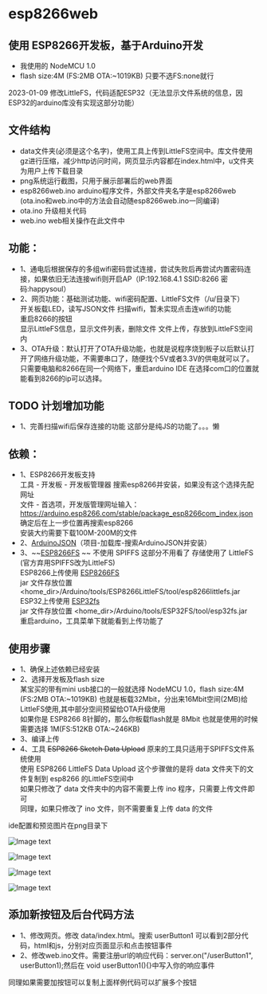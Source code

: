 # esp8266web

## 使用 ESP8266开发板，基于Arduino开发
- 我使用的 NodeMCU 1.0 
- flash size:4M (FS:2MB OTA:~1019KB) 只要不选FS:none就行

2023-01-09 修改LittleFS，代码适配ESP32（无法显示文件系统的信息，因ESP32的arduino库没有实现这部分功能）

## 文件结构
- data文件夹(必须是这个名字)，使用工具上传到LittleFS空间中。库文件使用gz进行压缩，减少http访问时间，网页显示内容都在index.html中，u文件夹为用户上传下载目录
- png系统运行截图，只用于展示部署后的web界面
- esp8266web.ino arduino程序文件，外部文件夹名字是esp8266web (ota.ino和web.ino中的方法会自动随esp8266web.ino一同编译)
- ota.ino 升级相关代码
- web.ino web相关操作在此文件中


## 功能：
- 1、通电后根据保存的多组wifi密码尝试连接，尝试失败后再尝试内置密码连接，如果依旧无法连接wifi则开启AP（IP:192.168.4.1 SSID:8266 密码:happysoul）
- 2、网页功能：基础测试功能、wifi密码配置、LittleFS文件（/u/目录下）<br>
	开关板载LED，读写JSON文件
	扫描wifi，暂未实现点击连wifi的功能<br>
	重启8266的按钮<br>
	显示LittleFS信息，显示文件列表，删除文件
	文件上传，存放到LittleFS空间内
- 3、OTA升级：默认打开了OTA升级功能，也就是说程序烧到板子以后默认打开了网络升级功能，不需要串口了，随便找个5V或者3.3V的供电就可以了。<br>
	只需要电脑和8266在同一个网络下，重启arduino IDE 在选择com口的位置就能看到8266的ip可以选择。

## TODO	计划增加功能
- 1、完善扫描wifi后保存连接的功能 这部分是纯JS的功能了。。。懒 

## 依赖：
- 1、ESP8266开发板支持<br>
	工具 - 开发板 - 开发板管理器 搜索esp8266并安装，如果没有这个选择先配网址<br>
	文件 - 首选项，开发版管理网址输入：https://arduino.esp8266.com/stable/package_esp8266com_index.json 确定后在上一步位置再搜索esp8266<br>
	安装大约需要下载100M-200M的文件<br>
- 2、[ArduinoJSON](https://github.com/bblanchon/ArduinoJson)（项目-加载库-搜索ArduinoJSON并安装）
- 3、~~[ESP8266FS](https://github.com/esp8266/arduino-esp8266fs-plugin) ~~ 不使用 SPIFFS 这部分不用看了
	存储使用了 LittleFS (官方弃用SPIFFS改为LittleFS)<br>
	ESP8266上传使用 [ESP8266FS](https://github.com/earlephilhower/arduino-esp8266littlefs-plugin/releases)  
	jar 文件存放位置 <home_dir>/Arduino/tools/ESP8266LittleFS/tool/esp8266littlefs.jar
	ESP32上传使用 [ESP32fs](https://github.com/lorol/arduino-esp32fs-plugin/releases)  
	jar 文件存放位置 <home_dir>/Arduino/tools/ESP32FS/tool/esp32fs.jar  
	重启arduino，工具菜单下就能看到上传功能了
	
## 使用步骤
- 1、确保上述依赖已经安装
- 2、选择开发板及flash size<br>
	某宝买的带有mini usb接口的一般就选择 NodeMCU 1.0，flash size:4M (FS:2MB OTA:~1019KB) 也就是板载32Mbit，分出来16Mbit空间(2MB)给LittleFS使用,其中部分空间预留给OTA升级使用<br>
	如果你是 ESP8266 8针脚的，那么你板载flash就是 8Mbit 也就是使用的时候需要选择 1M(FS:512KB OTA:~246KB)<br>
- 3、编译上传
- 4、工具 ~~ESP8266 Sketch Data Upload~~ 原来的工具只适用于SPIFFS文件系统使用<br>
	使用 ESP8266 LittleFS Data Upload 
	这个步骤做的是将 data 文件夹下的文件复制到 esp8266 的LittleFS空间中<br>
	如果只修改了 data 文件夹中的内容不需要上传 ino 程序，只需要上传文件即可<br>
	同理，如果只修改了 ino 文件，则不需要重复上传 data 的文件<br>

ide配置和预览图片在png目录下

![Image text](https://gitee.com/happysoul/esp8266web/raw/master/png/ide.png)

![Image text](https://gitee.com/happysoul/esp8266web/raw/master/png/01.png)

![Image text](https://gitee.com/happysoul/esp8266web/raw/master/png/02.png)

![Image text](https://gitee.com/happysoul/esp8266web/raw/master/png/03.png)


## 添加新按钮及后台代码方法

- 1、修改网页。修改 data/index.html。搜索 userButton1 可以看到2部分代码，html和js，分别对应页面显示和点击按钮事件
- 2、修改web.ino文件。需要注册url的响应代码：server.on("/userButton1", userButton1);然后在 void userButton1(){}中写入你的响应事件

同理如果需要加按钮可以复制上面样例代码可以扩展多个按钮
